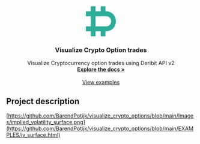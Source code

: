 <a name="readme-top"></a>
<br />
<div align="center">
  <a href="https://github.com/BarendPotijk/visualize_crypto_options/">
    <img src="Images/deribit.png" alt="Logo" width="80" height="80">
  </a>

<h3 align="center">Visualize Crypto Option trades</h3>

  <p align="center">
    Visualize Cryptocurrency option trades using Deribit API v2
    <br />
    <a href="https://github.com/BarendPotijk/visualize_crypto_options/"><strong>Explore the docs »</strong></a>
    <br />
    <br />
    <a href="https://github.com/BarendPotijk/visualize_crypto_options/tree/main/EXAMPLES">View examples </a>
  </p>
</div>

## Project description

[https://github.com/BarendPotijk/visualize_crypto_options/blob/main/Images/implied_volatility_surface.png](https://github.com/BarendPotijk/visualize_crypto_options/blob/main/EXAMPLES/iv_surface.html)
